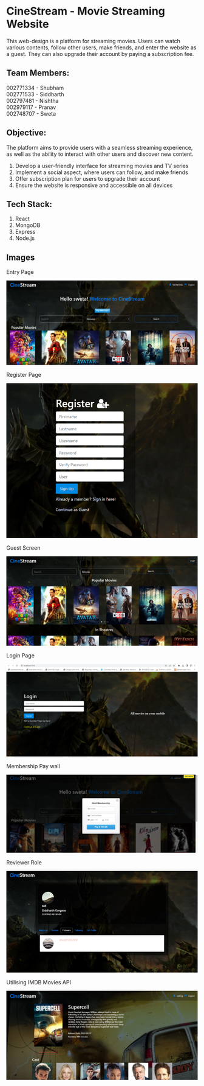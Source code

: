 # CineStream - Movie Streaming Website

This web-design is a platform for streaming movies. Users can watch various contents, follow other users, make friends, and enter the website as a guest. They can also upgrade their account by paying a subscription fee.


## Team Members:

002771334 - Shubham <br>
002771533 - Siddharth <br>
002797481 - Nishtha <br>
002979117 - Pranav <br>
002748707 - Sweta <br>

## Objective:

The platform aims to provide users with a seamless streaming experience, as well as the ability to interact with other users and discover new content. 

1. Develop a user-friendly interface for streaming movies and TV series
2. Implement a social aspect, where users can follow, and make friends
3. Offer subscription plan for users to upgrade their account
4. Ensure the website is responsive and accessible on all devices

## Tech Stack:

1. React
2. MongoDB
3. Express
4. Node.js


## Images

Entry Page

![Entry Page](https://github.com/PranavWasTaken/Web-Design-FInal-Project/blob/main/Images/Entry%20Page.png)

Register Page

![Register Page](https://github.com/PranavWasTaken/Web-Design-FInal-Project/blob/main/Images/Register.png)

Guest Screen

![Guest Screen](https://github.com/PranavWasTaken/Web-Design-FInal-Project/blob/main/Images/Guest%20Screen.png)

Login Page

![Login Page](https://github.com/PranavWasTaken/Web-Design-FInal-Project/blob/main/Images/Login.png)

Membership Pay wall

![Membership Pay wall](https://github.com/PranavWasTaken/Web-Design-FInal-Project/blob/main/Images/Membership%20Pay%20wall.png)

Reviewer Role

![Reviewer Role](https://github.com/PranavWasTaken/Web-Design-FInal-Project/blob/main/Images/Reviewer%20role.png)

Utilising IMDB Movies API

![Utilising IMDB Movies API](https://github.com/PranavWasTaken/Web-Design-FInal-Project/blob/main/Images/Utilising%20IMDB%20Movies%20API.png)



